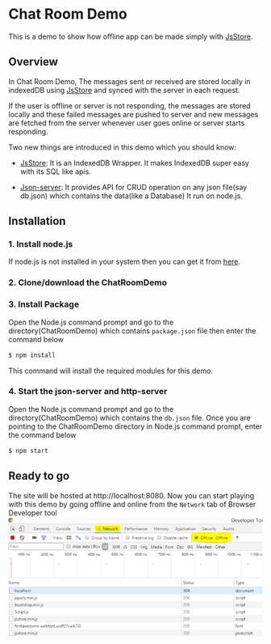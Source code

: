 # Chat Room Demo

This is a demo to show how offline app can be made simply with [JsStore][l_jsstore].
	
## Overview

In Chat Room Demo, The messages sent or received are stored locally in indexedDB using [JsStore][l_jsstore] and synced with the server in each request.

If the  user is offline or server is not responding, the messages are stored locally and these failed messages are pushed to server and 
new messages are fetched from the server whenever user goes online or server starts responding.

Two new things are introduced in this demo which you should know:

* [JsStore][l_jsstore]:
It is an IndexedDB Wrapper. It makes IndexedDB super easy with its SQL like apis.

* [Json-server][l_jsonserver]:
It provides API for CRUD operation on any json file(say db.json) which contains the data(like a Database) It run on node.js.

## Installation

### 1. Install node.js

If node.js is not installed in your system then you can get it from [here][l_nodejs].
	
### 2. Clone/download the ChatRoomDemo

### 3. Install Package
Open the Node.js command prompt and go to the directory(ChatRoomDemo) which contains `package.json` file
 then enter the command below
	
```bash
$ npm install 
```

This command will install the required modules for this demo.

### 4. Start the json-server and http-server

Open the Node.js command prompt and go to the directory(ChatRoomDemo) which contains the `db.json` file. Once you are pointing to the ChatRoomDemo directory in Node.js command prompt, enter the command below
	
```bash
$ npm start
```
	
## Ready to go

The site will be hosted at  http://localhost:8080.
Now you can start playing with this demo by going offline and online from the `Network` tab of Browser Developer tool
![alt Browser Developer tool screenshot](images/dev-tool-screenshot.PNG)
	
[l_nodejs]: <https://nodejs.org/en/download>
[l_jsonserver]: <https://github.com/typicode/json-server>
[l_jsstore]: <http://www.jsstore.net>
